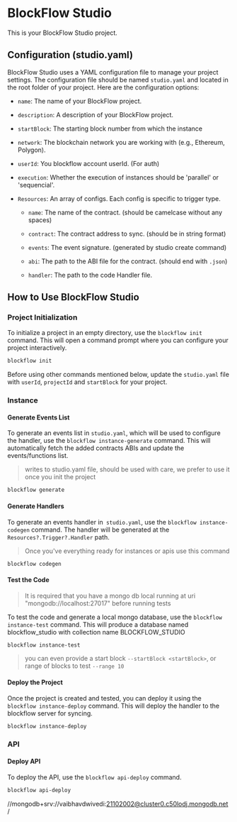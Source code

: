 # BlockFlow Studio

This is your BlockFlow Studio project.

## Configuration (studio.yaml)

BlockFlow Studio uses a YAML configuration file to manage your project settings. The configuration file should be named `studio.yaml` and located in the root folder of your project. Here are the configuration options:

- `name`: The name of your BlockFlow project.

- `description`: A description of your BlockFlow project.

- `startBlock`: The starting block number from which the instance

- `network`: The blockchain network you are working with (e.g., Ethereum, Polygon).

- `userId`: You blockflow account userId. (For auth)

- `execution`: Whether the execution of instances should be 'parallel' or 'sequencial'.

- `Resources`: An array of configs. Each config is specific to trigger type.

  - `name`: The name of the contract. (should be camelcase without any spaces)

  - `contract`: The contract address to sync. (should be in string format)

  - `events`: The event signature. (generated by studio create command)

  - `abi`: The path to the ABI file for the contract. (should end with `.json`)

  - `handler`: The path to the code Handler file.

## How to Use BlockFlow Studio

### Project Initialization

To initialize a project in an empty directory, use the `blockflow init` command. This will open a command prompt where you can configure your project interactively.

```bash
blockflow init
```

Before using other commands mentioned below, update the `studio.yaml` file with `userId`, `projectId` and `startBlock` for your project.

### Instance

#### Generate Events List

To generate an events list in `studio.yaml`, which will be used to configure the handler, use the `blockflow instance-generate` command. This will automatically fetch the added contracts ABIs and update the events/functions list.

> writes to studio.yaml file, should be used with care, we prefer to use it once you init the project

```bash
blockflow generate
```

#### Generate Handlers

To generate an events handler in` studio.yaml`, use the `blockflow instance-codegen` command. The handler will be generated at the `Resources?.Trigger?.Handler` path.

> Once you've everything ready for instances or apis use this command

```bash
blockflow codegen
```

#### Test the Code

> It is required that you have a mongo db local running at uri "mongodb://localhost:27017" before running tests

To test the code and generate a local mongo database, use the `blockflow instance-test` command. This will produce a database named blockflow_studio with collection name BLOCKFLOW_STUDIO

```bash
blockflow instance-test
```

> you can even provide a start block `--startBlock <startBlock>`, or range of blocks to test `--range 10`

#### Deploy the Project

Once the project is created and tested, you can deploy it using the `blockflow instance-deploy` command. This will deploy the handler to the blockflow server for syncing.

```bash
blockflow instance-deploy
```

### API

#### Deploy API

To deploy the API, use the `blockflow api-deploy` command.

```bash
blockflow api-deploy
```

//mongodb+srv://vaibhavdwivedi:21102002@cluster0.c50lodj.mongodb.net/
